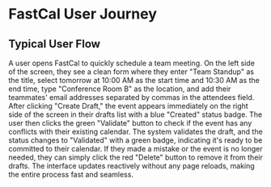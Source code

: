 # FastCal User Journey

## Typical User Flow

A user opens FastCal to quickly schedule a team meeting. On the left side of the screen, they see a clean form where they enter "Team Standup" as the title, select tomorrow at 10:00 AM as the start time and 10:30 AM as the end time, type "Conference Room B" as the location, and add their teammates' email addresses separated by commas in the attendees field. After clicking "Create Draft," the event appears immediately on the right side of the screen in their drafts list with a blue "Created" status badge. The user then clicks the green "Validate" button to check if the event has any conflicts with their existing calendar. The system validates the draft, and the status changes to "Validated" with a green badge, indicating it's ready to be committed to their calendar. If they made a mistake or the event is no longer needed, they can simply click the red "Delete" button to remove it from their drafts. The interface updates reactively without any page reloads, making the entire process fast and seamless.

